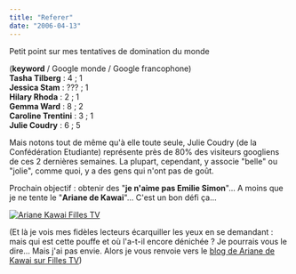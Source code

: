 ```yaml
---
title: "Referer"
date: "2006-04-13"
---
```


Petit point sur mes tentatives de domination du monde

(**keyword** / Google monde / Google francophone)  
**Tasha Tilberg** : 4 ; 1  
**Jessica Stam** : ??? ; 1  
**Hilary Rhoda** : 2 ; 1  
**Gemma Ward** : 8 ; 2  
**Caroline Trentini** : 3 ; 1  
**Julie Coudry** : 6 ; 5

Mais notons tout de même qu'à elle toute seule, Julie Coudry (de la Confédération Etudiante) représente près de 80% des visiteurs googliens de ces 2 dernières semaines. La plupart, cependant, y associe "belle" ou "jolie", comme quoi, y a des gens qui n'ont pas de goût.

Prochain objectif : obtenir des "**je n'aime pas Emilie Simon**"... A moins que je ne tente le "**Ariane de Kawai**"... C'est un bon défi ça...

[![Ariane Kawai Filles TV](images/arianefillestv.jpg)](/images/arianefillestv.jpg)

(Et là je vois mes fidèles lecteurs écarquiller les yeux en se demandant : mais qui est cette pouffe et où l'a-t-il encore dénichée ? Je pourrais vous le dire... Mais j'ai pas envie. Alors je vous renvoie vers le [blog de Ariane de Kawai sur Filles TV](http://blog.fillestv.com/ariane/))
